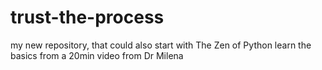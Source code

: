 # trust-the-process
my new repository, that could also start with The Zen of Python
learn the basics from a 20min video from Dr Milena
